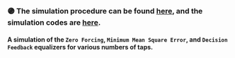 ### :purple_circle: **The simulation procedure can be found [here](https://github.com/fnoorzad/Advanced-Theory-of-Communications/blob/bb79d6a7644e2b4050565cd824177a75546c6f1a/HW/8/Report.pdf), and the simulation codes are [here](https://github.com/fnoorzad/Advanced-Theory-of-Communications/blob/bb79d6a7644e2b4050565cd824177a75546c6f1a/HW/8/Codes).**

#### A simulation of the `Zero Forcing`, `Minimum Mean Square Error`, and `Decision Feedback` equalizers for various numbers of taps. 

